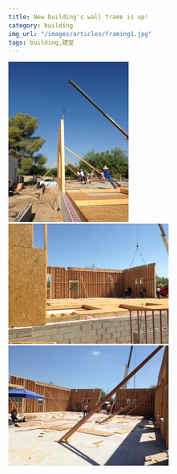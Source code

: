 ```yaml
---
title: New building's wall frame is up!
category: building
img_url: "/images/articles/framing1.jpg"
tags: building,建堂
---
```

<img src="/images/articles/framing2.jpg" />
<img src="/images/articles/framing.jpg" />
<img src="/images/articles/framing1.jpg" />